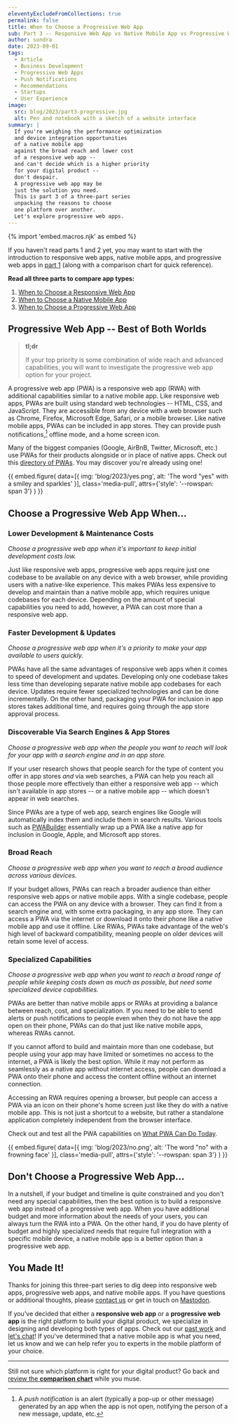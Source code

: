 ```yaml
---
eleventyExcludeFromCollections: true
permalink: false
title: When to Choose a Progressive Web App
sub: Part 3 -- Responsive Web App vs Native Mobile App vs Progressive Web App
author: sondra
date: 2023-09-01
tags:
  - Article
  - Business Development
  - Progressive Web Apps
  - Push Notifications
  - Recommendations
  - Startups
  - User Experience
image:
  src: blog/2023/part3-progressive.jpg
  alt: Pen and notebook with a sketch of a website interface
summary: |
  If you're weighing the performance optimization
  and device integration opportunities
  of a native mobile app
  against the broad reach and lower cost
  of a responsive web app --
  and can't decide which is a higher priority
  for your digital product --
  don't despair.
  A progressive web app may be
  just the solution you need.
  This is part 3 of a three-part series
  unpacking the reasons to choose
  one platform over another.
  Let's explore progressive web apps.
---
```


{% import 'embed.macros.njk' as embed %}

If you haven't read parts 1 and 2 yet, you may want to start with the
introduction to responsive web apps, native mobile apps, and progressive web
apps in [part 1](/2023/05/05/when-to-choose-a-responsive-web-app/) (along with a
comparison chart for quick reference).

**Read all three parts to compare app types:**

1. [When to Choose a Responsive Web App](/2023/05/05/when-to-choose-a-responsive-web-app/)
2. [When to Choose a Native Mobile App](/2023/06/07/when-to-choose-a-native-mobile-app/)
3. [When to Choose a Progressive Web App](/2023/07/05/when-to-choose-a-progressive-web-app/)

## Progressive Web App -- Best of Both Worlds

> **tl;dr**
>
> If your top priority is some combination of wide reach and
> advanced capabilities, you will want to investigate the
> progressive web app option for your project.

A progressive web app (PWA) is a responsive web app (RWA) with additional
capabilities similar to a native mobile app. Like responsive web apps, PWAs are
built using standard web technologies -- HTML, CSS, and JavaScript. They are
accessible from any device with a web browser such as Chrome, Firefox, Microsoft
Edge, Safari, or a mobile browser. Like native mobile apps, PWAs can be included
in app stores. They can provide push notifications,[^push-notifications] offline
mode, and a home screen icon.

[^push-notifications]: A *push notification* is an alert (typically a pop-up or
  other message) generated by an app when the app is not open, notifying the
  person of a new message, update, etc.

Many of the biggest companies (Google, AirBnB, Twitter, Microsoft, etc.) use
PWAs for their products alongside or in place of native apps. Check out this
[directory of PWAs](https://www.findpwa.com/list/top-apps). You may discover
you're already using one!

{{ embed.figure(
  data=[{
    img: 'blog/2023/yes.png',
    alt: 'The word "yes" with a smiley and sparkles'
  }],
  class='media-pull',
  attrs={'style': '--rowspan: span 3'}
) }}

## Choose a Progressive Web App When…

### Lower Development & Maintenance Costs
*Choose a progressive web app when it's important to keep initial development
costs low.*

Just like responsive web apps, progressive web apps require just one codebase to
be available on any device with a web browser, while providing users with a
native-like experience. This makes PWAs less expensive to develop and maintain
than a native mobile app, which requires unique codebases for each device.
Depending on the amount of special capabilities you need to add, however, a PWA
can cost more than a responsive web app.

### Faster Development & Updates
*Choose a progressive web app when it's a priority to make your app available to
users quickly.*

PWAs have all the same advantages of responsive web apps when it comes to speed
of development and updates. Developing only one codebase takes less time than
developing separate native mobile app codebases for each device. Updates require
fewer specialized technologies and can be done incrementally. On the other hand,
packaging your PWA for inclusion in app stores takes additional time, and
requires going through the app store approval process.

### Discoverable Via Search Engines & App Stores
*Choose a progressive web app when the people you want to reach will look for
your app with a search engine and in an app store.*

If your user research shows that people search for the type of content you offer
in app stores *and* via web searches, a PWA can help you reach all those people
more effectively than either a responsive web app -- which isn't available in
app stores -- or a native mobile app -- which doesn't appear in web searches.

Since PWAs are a type of web app, search engines like Google will automatically
index them and include them in search results. Various tools such as
[PWABuilder](https://www.pwabuilder.com/) essentially wrap up a PWA like a
native app for inclusion in Google, Apple, and Microsoft app stores.

### Broad Reach
*Choose a progressive web app when you want to reach a broad audience across
various devices.*

If your budget allows, PWAs can reach a broader audience than either responsive
web apps or native mobile apps. With a single codebase, people can access the
PWA on any device with a browser. They can find it from a search engine and,
with some extra packaging, in any app store. They can access a PWA via the
internet or download it onto their phone like a native mobile app and use it
offline. Like RWAs, PWAs take advantage of the web's high level of backward
compatibility, meaning people on older devices will retain some level of access.

### Specialized Capabilities
*Choose a progressive web app when you want to reach a broad range of people
while keeping costs down as much as possible, but need some specialized device
capabilities.*

PWAs are better than native mobile apps or RWAs at providing a balance between
reach, cost, and specialization. If you need to be able to send alerts or push
notifications to people even when they do not have the app open on their phone,
PWAs can do that just like native mobile apps, whereas RWAs cannot.

If you cannot afford to build and maintain more than one codebase, but people
using your app may have limited or sometimes no access to the internet, a PWA is
likely the best option. While it may not perform as seamlessly as a native app
without internet access, people can download a PWA onto their phone and access
the content offline without an internet connection.

Accessing an RWA requires opening a browser, but people can access a PWA via an
icon on their phone's home screen just like they do with a native mobile app.
This is not just a shortcut to a website, but rather a standalone application
completely independent from the browser interface.

Check out and test all the PWA capabilities on [What PWA Can Do
Today](https://whatpwacando.today/).

{{ embed.figure(
  data=[{
    img: 'blog/2023/no.png',
    alt: 'The word "no" with a frowning face'
  }],
  class='media-pull',
  attrs={'style': '--rowspan: span 3'}
) }}

## Don't Choose a Progressive Web App…

In a nutshell, if your budget and timeline is quite constrained and you don't
need any special capabilities, then the best option is to build a responsive web
app instead of a progressive web app. When you have additional budget and more
information about the needs of your users, you can always turn the RWA into a
PWA. On the other hand, if you do have plenty of budget and highly specialized
needs that require full integration with a specific mobile device, a native
mobile app is a better option than a progressive web app.

## You Made It!

Thanks for joining this three-part series to dig deep into responsive web apps,
progressive web apps, and native mobile apps. If you have questions or
additional thoughts, please [contact us](/contact/) or get in touch on
[Mastodon](https://front-end.social/@OddBird).

If you've decided that either a **responsive web app** or a **progressive web
app** is the right platform to build your digital product, we specialize in
designing and developing both types of apps. Check out our [past work](/work/)
and [let's chat](/contact/)! If you've determined that a native mobile app is
what you need, let us know and we can help refer you to experts in the mobile
platform of your choice.

---

Still not sure which platform is right for your digital product? Go back and
[review the **comparison
chart**](/2023/05/05/when-to-choose-a-responsive-web-app/#what-are-responsive-web-apps%2C-native-mobile-apps%2C-and-progressive-web-apps%3F)
while you muse.
